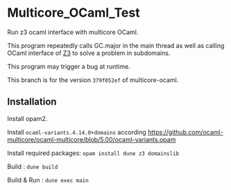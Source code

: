 # Multicore_OCaml_Test
Run z3 ocaml interface with multicore OCaml.

This program repeatedly calls GC.major in the main thread as well as calling OCaml interface of [Z3](https://github.com/Z3Prover/z3) to solve a problem in subdomains.

This program may trigger a bug at runtime.

This branch is for the version `379f052ef` of multicore-ocaml.  

## Installation

Install opam2.

Install `ocaml-variants.4.14.0+domains` according https://github.com/ocaml-multicore/ocaml-multicore/blob/5.00/ocaml-variants.opam

Install required packages: `opam install dune z3 domainslib`

Build : `dune build`

Build & Run : `dune exec main`